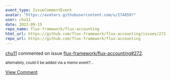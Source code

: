 ```yaml
---
event_type: IssueCommentEvent
avatar: "https://avatars.githubusercontent.com/u/274859?"
user: chu11
date: 2022-09-15
repo_name: flux-framework/flux-accounting
html_url: https://github.com/flux-framework/flux-accounting/issues/272
repo_url: https://github.com/flux-framework/flux-accounting
---
```


<a href='https://github.com/chu11' target='_blank'>chu11</a> commented on issue <a href='https://github.com/flux-framework/flux-accounting/issues/272' target='_blank'>flux-framework/flux-accounting#272</a>.

<small>alternately, could it be added via a memo event?...</small>

<a href='https://github.com/flux-framework/flux-accounting/issues/272' target='_blank'>View Comment</a>
